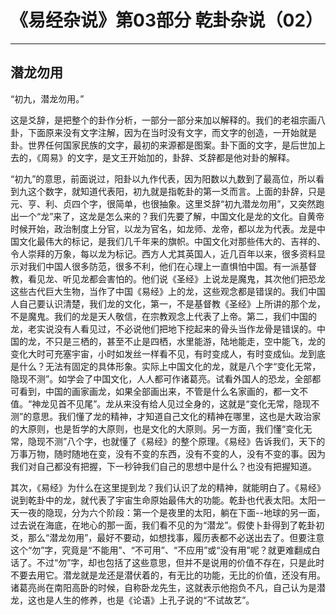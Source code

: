 # 《易经杂说》第03部分 乾卦杂说（02）

------

## 潜龙勿用

“初九，潜龙勿用。”

这是爻辞，是把整个的卦作分析，一部分一部分来加以解释的。我们的老祖宗画八卦，下面原来没有文字注解，因为在当时没有文字，而文字的创造，一开始就是卦。世界任何国家民族的文字，最初的来源都是图案。卦下面的文字，是后世加上去的，《周易》的文字，是文王开始加的，卦辞、爻辞都是他对卦的解释。

“初九”的意思，前面说过，阳卦以九作代表，因为阳数以九数到了最高位，所以看到九这个数字，就知道代表阳，初九就是指乾卦的第一爻而言。上面的卦辞，只是元、亨、利、贞四个字，很简单，也很抽象。这里爻辞“初九潜龙勿用”，又突然跑出一个“龙”来了，这龙是怎么来的？我们先要了解，中国文化是龙的文化。自黄帝时候开始，政治制度上分官，以龙为官名，如龙师、龙帝，都以龙为代表。龙是中国文化最伟大的标记，是我们几千年来的旗帜。中国文化对那些伟大的、吉祥的、令人崇拜的万象，每以龙为标记。西方人尤其英国人，近几百年以来，很多资料显示对我们中国人很多防范，很多不利，他们在心理上一直惧怕中国。有一派基督教，看见龙、听见龙都会害怕的。他们说《圣经》上说龙是魔鬼，其次他们把恐龙这些古代巨大生物，当作了中国《易经》上的龙，这些观念都是错误的。我们中国人自己要认识清楚，我们龙的文化，第一，不是基督教《圣经》上所讲的那个龙，不是魔鬼。我们的龙是天人敬信，在宗教观念上代表了上帝。第二，我们中国的龙，老实说没有人看见过，不必说他们把地下挖起来的骨头当作龙骨是错误的。中国的龙，不只是三栖的，甚至不止是四栖，水里能游，陆地能走，空中能飞，龙的变化大时可充塞宇宙，小时如发丝一样看不见，有时变成人，有时变成仙。龙到底是什么？无法有固定的具体形象。实际上中国文化的龙，就是八个字“变化无常，隐现不测”。如学会了中国文化，人人都可作诸葛亮。试看外国人的恐龙，全部都可看到，中国的画家画龙，如果全部画出来，不管是什么名家画的，都一文不值。“神龙见首不见尾”。龙从来没有给人见过全身的，这就是“变化无常，隐现不测”的意思。我们懂了龙的精神，才知道自己文化的精神在哪里，这也是大政治家的大原则，也是哲学的大原则，也是文化的大原则。另一方面，我们懂“变化无常，隐现不测”八个字，也就懂了《易经》的整个原理。《易经》告诉我们，天下的万事万物，随时随地在变，没有不变的东西，没有不变的人，没有不变的事。因为我们对自己都没有把握，下一秒钟我们自己的思想中是什么？也没有把握知道。

其次，《易经》为什么在这里提到龙？我们认识了龙的精神，就能明白了。《易经》说到乾卦中的龙，就代表了宇宙生命原始最伟大的功能。乾卦也代表太阳。太阳一天一夜的隐现，分为六个阶段：第一个是夜里的太阳，躺在下面--地球的另一面，过去说在海底，在地心的那一面，我们看不见的为“潜龙”。假使卜卦得到了乾卦初爻，那么“潜龙勿用”，最好不要动，如想找事，履历表都不必送出去了。但要注意这个“勿”字，究竟是“不能用”、“不可用”、“不应用”或“没有用”呢？就更难翻成白话了。不过“勿”字，却也包括了这些意思，但并不是说用的价值不存在，只是此时不要去用它。潜龙就是龙还是潜伏着的，有无比的功能，无比的价值，还没有用。诸葛亮尚在南阳高卧的时候，自称卧龙先生，这就表示他抱负不凡，自己认为是潜龙，这也是人生的修养，也是《论语》上孔子说的“不试故艺”。
